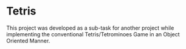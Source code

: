 # Tetris
This project was developed as a sub-task for another project while implementing the conventional Tetris/Tetrominoes Game in an Object Oriented Manner.
